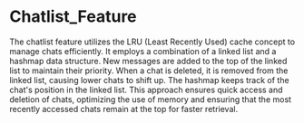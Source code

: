 # Chatlist_Feature
The chatlist feature utilizes the LRU (Least Recently Used) cache concept to manage chats efficiently. 
It employs a combination of a linked list and a hashmap data structure. 
New messages are added to the top of the linked list to maintain their priority. 
When a chat is deleted, it is removed from the linked list, causing lower chats to shift up. 
The hashmap keeps track of the chat's position in the linked list. 
This approach ensures quick access and deletion of chats, optimizing the use of memory and ensuring that the most recently accessed chats remain at the top for faster retrieval.
